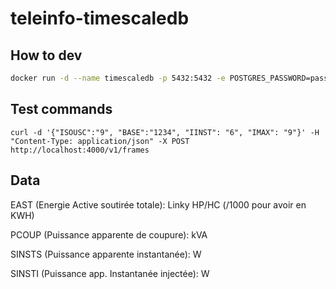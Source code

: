 # teleinfo-timescaledb


## How to dev

```bash
docker run -d --name timescaledb -p 5432:5432 -e POSTGRES_PASSWORD=password timescale/timescaledb-ha:pg14-latest
```

## Test commands

```
curl -d '{"ISOUSC":"9", "BASE":"1234", "IINST": "6", "IMAX": "9"}' -H "Content-Type: application/json" -X POST http://localhost:4000/v1/frames
```


## Data

EAST (Energie Active soutirée totale): Linky HP/HC  (/1000 pour avoir en KWH)

PCOUP (Puissance apparente de coupure): kVA

SINSTS (Puissance apparente instantanée): W 

SINSTI (Puissance app. Instantanée injectée): W